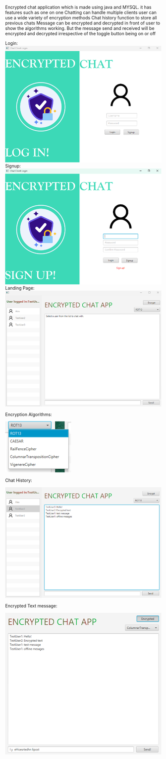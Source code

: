 Encrypted chat application which is made using java and MYSQL. it has features such as
one on one Chatting
can handle multiple clients
user can use a wide variety of encryption methods
Chat history function to store all previous chats
Message can be encrypted and decrypted in front of user to show the algorithms working. But the message send and received will be encrypted and decrypted irrespective of the toggle button being on or off

Login:
![image](https://github.com/Chanchal896/Encrypted-Chat-Application/blob/403dab722c2b034a4a0fd86c33be04c5df0d5829/Screenshot%202025-05-15%20150633.png)
Signup:
![image](https://github.com/Chanchal896/Encrypted-Chat-Application/blob/403dab722c2b034a4a0fd86c33be04c5df0d5829/Screenshot%202025-05-15%20150651.png)
Landing Page:
![image](https://github.com/Chanchal896/Encrypted-Chat-Application/blob/403dab722c2b034a4a0fd86c33be04c5df0d5829/Screenshot%202025-05-15%20150805.png)

Encryption Algorithms:

![image](https://github.com/Chanchal896/Encrypted-Chat-Application/blob/403dab722c2b034a4a0fd86c33be04c5df0d5829/Screenshot%202025-05-15%20150821.png)

Chat History:

![image](https://github.com/Chanchal896/Encrypted-Chat-Application/blob/403dab722c2b034a4a0fd86c33be04c5df0d5829/Screenshot%202025-05-15%20150851.png)

Encrypted Text message:

![image](https://github.com/Chanchal896/Encrypted-Chat-Application/blob/403dab722c2b034a4a0fd86c33be04c5df0d5829/Screenshot%202025-05-15%20150953.png)



